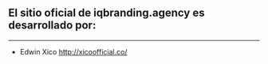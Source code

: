 ## El sitio oficial de iqbranding.agency es desarrollado por:
------
* Edwin Xico <http://xicoofficial.co/>
